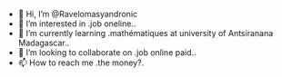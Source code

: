 - 👋 Hi, I’m @Ravelomasyandronic
- 👀 I’m interested in .job oneline..
- 🌱 I’m currently learning .mathématiques at university of Antsiranana Madagascar..
- 💞️ I’m looking to collaborate on .job online paid..
- 📫 How to reach me .the money?.

<!---
Ravelomasyandronic/Ravelomasyandronic is a ✨ special ✨ repository because its `README.md` (this file) appears on your GitHub profile.
You can click the Preview link to take a look at your changes.
--->

